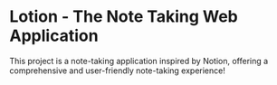 # Lotion - The Note Taking Web Application
This project is a note-taking application inspired by Notion, offering a comprehensive and user-friendly note-taking experience!

